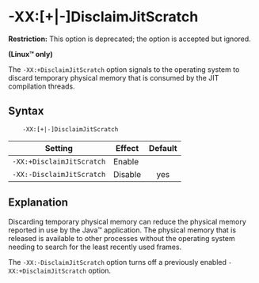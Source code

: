 <!--
* Copyright (c) 2017, 2018 IBM Corp. and others
*
* This program and the accompanying materials are made
* available under the terms of the Eclipse Public License 2.0
* which accompanies this distribution and is available at
* https://www.eclipse.org/legal/epl-2.0/ or the Apache
* License, Version 2.0 which accompanies this distribution and
* is available at https://www.apache.org/licenses/LICENSE-2.0.
*
* This Source Code may also be made available under the
* following Secondary Licenses when the conditions for such
* availability set forth in the Eclipse Public License, v. 2.0
* are satisfied: GNU General Public License, version 2 with
* the GNU Classpath Exception [1] and GNU General Public
* License, version 2 with the OpenJDK Assembly Exception [2].
*
* [1] https://www.gnu.org/software/classpath/license.html
* [2] http://openjdk.java.net/legal/assembly-exception.html
*
* SPDX-License-Identifier: EPL-2.0 OR Apache-2.0 OR GPL-2.0 WITH
* Classpath-exception-2.0 OR LicenseRef-GPL-2.0 WITH Assembly-exception
-->

# -XX:\[+|-\]DisclaimJitScratch  

<i class="fa fa-exclamation-triangle" aria-hidden="true"></i> **Restriction:** This option is deprecated; the option is accepted but ignored.

**(Linux&trade; only)**

The `-XX:+DisclaimJitScratch` option signals to the operating system to discard temporary physical memory that is consumed by the JIT compilation threads.

## Syntax

        -XX:[+|-]DisclaimJitScratch

| Setting                 | Effect | Default                                                                            |
|-------------------------|--------|:----------------------------------------------------------------------------------:|
|`-XX:+DisclaimJitScratch`| Enable |                                                                                    |
|`-XX:-DisclaimJitScratch`| Disable| <i class="fa fa-check" aria-hidden="true"></i><span class="sr-only">yes</span> |

## Explanation

Discarding temporary physical memory can reduce the physical memory reported in use by the Java&trade; application. The physical memory that is released is available to other processes without the operating system needing to search for the least recently used frames.

The `-XX:-DisclaimJitScratch` option turns off a previously enabled `-XX:+DisclaimJitScratch` option.



<!-- ==== END OF TOPIC ==== xxdisclaimjitscratch.md ==== -->

